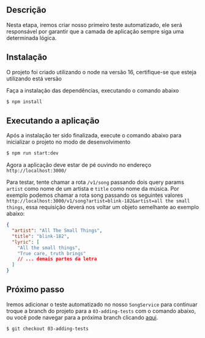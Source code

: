 ## Descrição

Nesta etapa, iremos criar nosso primeiro teste automatizado, ele será responsável por garantir que a camada de aplicação sempre siga uma determinada lógica.

## Instalação

O projeto foi criado utilizando o node na versão 16, certifique-se que esteja utilizando está versão

Faça a instalação das dependências, executando o comando abaixo

```bash
$ npm install
```

## Executando a aplicação

Após a instalação ter sido finalizada, execute o comando abaixo para inicializar o projeto no modo de desenvolvimento

```bash
$ npm run start:dev
```

Agora a aplicação deve estar de pé ouvindo no endereço `http://localhost:3000/`

Para testar, tente chamar a rota `/v1/song` passando dois query params `artist` como nome de um artista e `title` como nome da música. Por exemplo podemos chamar a rota song passando os seguintes valores `http://localhost:3000/v1/song?artist=blink-182&artist=all the small things`, essa requisição deverá nos voltar um objeto semelhante ao exemplo abaixo:

```json
{
  "artist": "All The Small Things",
  "title": "blink-182",
  "lyric": [
    "All the small things",
    "True care, truth brings"
    // ... demais partes da letra
  ]
}
```

## Próximo passo

Iremos adicionar o teste automatizado no nosso `SongService` para continuar troque a branch do projeto para a `03-adding-tests` com o comando abaixo, ou você pode navegar para a próxima branch clicando [aqui](https://github.com/ricardobr001/nestjs-architecture/tree/03-adding-tests).

```bash
$ git checkout 03-adding-tests
```
